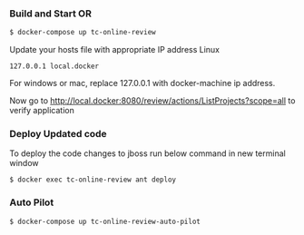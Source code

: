 ### Build and Start OR

```sh
$ docker-compose up tc-online-review
```

Update your hosts file with appropriate IP address
Linux
```
127.0.0.1 local.docker
```
For windows or mac, replace 127.0.0.1 with docker-machine ip address.

Now go to http://local.docker:8080/review/actions/ListProjects?scope=all to verify application


### Deploy Updated code
To deploy the code changes to jboss run below command in new terminal window
```
$ docker exec tc-online-review ant deploy
```
### Auto Pilot

```
$ docker-compose up tc-online-review-auto-pilot
```

